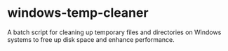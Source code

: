 # windows-temp-cleaner
A batch script for cleaning up temporary files and directories on Windows systems to free up disk space and enhance performance.
